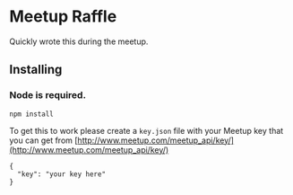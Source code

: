 # Meetup Raffle #

Quickly wrote this during the meetup.

## Installing ##

### Node is required. ###

    npm install

To get this to work please create a `key.json` file with your Meetup key that you can get from [http://www.meetup.com/meetup_api/key/](http://www.meetup.com/meetup_api/key/)

    {
      "key": "your key here"
	}